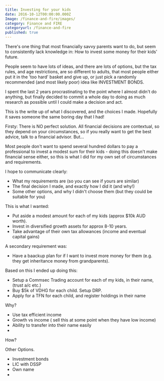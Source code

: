 ```yaml
---
title: Investing for your kids
date: 2016-10-12T00:00:00.000Z
Image: /finance-and-fire/images/
category: Finance and FIRE
categoryurl: /finance-and-fire
published: true
---
```


There's one thing that most financially savvy parents want to do, but seem to
 consistently lack knowledge in: How to invest some money for their kids' 
 future.
 
 People seem to have lots of ideas, and there are lots of options, but the 
 tax rules, and age restrictions, are so different to adults, that most 
 people either put it in the 'too hard' basket and give up, or just pick a 
 randomly recommended (and most likely poor) idea like INVESTMENT BONDS.
 
 I spent the last 2 years procrastinating to the point where I almost didn't 
 do anything, but finally decided to commit a whole day to doing as much 
 research as possible until I could make a decision and act.
 
 This is the write up of what I discovered, and the choices I made. Hopefully
  it saves someone the same boring day that I had!
  
  Firsty: There is NO perfect solution. All financial decisions are 
  contextual, so they depend on your circumstances, so if you really want to 
  get the best advice, talk to a financial advisor. But...
  
  Most people don't want to spend several hundred dollars to pay a 
  professional to invest a modest sum for their kids - doing this doesn't 
  make financial sense either, so this is what I did for my own set of 
  circumstances and requirements. 
  
I hope to communicate clearly:

- What my requirements are (so you can see if yours are similar)
- The final decision I made, and exactly how I did it (and why!)
- Some other options, and why I didn't choose them (but they could be 
suitable for you)
  
  
This is what I wanted:

  - Put aside a modest amount for each of my kids (approx $10k AUD worth).
  - Invest in diversified growth assets for approx 8-10 years.
  - Take advantage of their own tax allowances (income and eventual capital 
  gains)
  
  
A secondary requirement was:
  
  - Have a baackup plan for if I want to invest more money for them (e.g. 
  they get inheritance money from grandparents).
  
  
Based on this I ended up doing this:

- Setup a Commsec Trading account for each of my kids, in their name, (trust 
a/c etc.)
- Buy $5k of VDHG for each child. Setup DRP.
- Apply for a TFN for each child, and register holdings in their name


Why?
- Use tax efficient income
- Growth vs income ( sell this at some point when they have low income)
- Ability to transfer into their name easily
- 

How?


Other Options.
- Investment bonds
- LIC with DSSP
- Own name
-   
  
  
  

